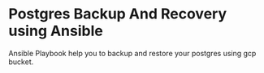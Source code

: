 # Postgres Backup And Recovery using Ansible 


Ansible Playbook help you to backup and restore your postgres using gcp bucket. 


